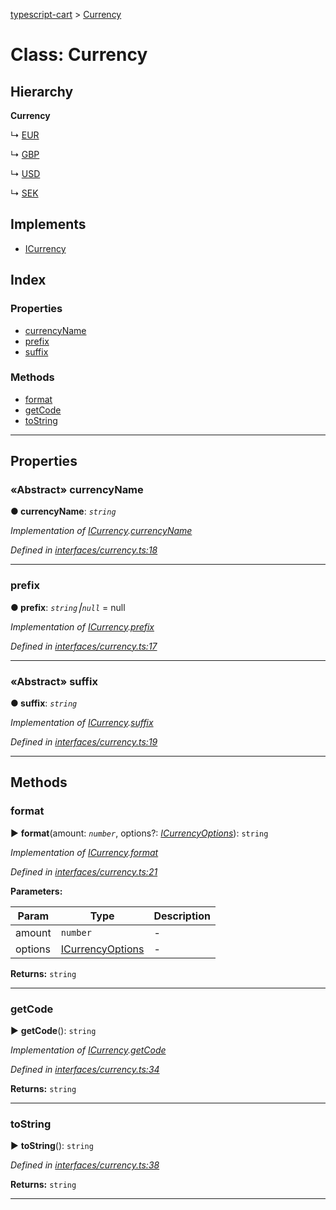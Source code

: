 [typescript-cart](../README.md) > [Currency](../classes/currency.md)



# Class: Currency

## Hierarchy

**Currency**

↳  [EUR](eur.md)




↳  [GBP](gbp.md)




↳  [USD](usd.md)




↳  [SEK](sek.md)








## Implements

* [ICurrency](../interfaces/icurrency.md)

## Index

### Properties

* [currencyName](currency.md#currencyname)
* [prefix](currency.md#prefix)
* [suffix](currency.md#suffix)


### Methods

* [format](currency.md#format)
* [getCode](currency.md#getcode)
* [toString](currency.md#tostring)



---
## Properties
<a id="currencyname"></a>

### «Abstract» currencyName

**●  currencyName**:  *`string`* 

*Implementation of [ICurrency](../interfaces/icurrency.md).[currencyName](../interfaces/icurrency.md#currencyname)*

*Defined in [interfaces/currency.ts:18](https://github.com/FlareMind/typescript-cart/blob/9074666/src/interfaces/currency.ts#L18)*





___

<a id="prefix"></a>

###  prefix

**●  prefix**:  *`string`⎮`null`*  =  null

*Implementation of [ICurrency](../interfaces/icurrency.md).[prefix](../interfaces/icurrency.md#prefix)*

*Defined in [interfaces/currency.ts:17](https://github.com/FlareMind/typescript-cart/blob/9074666/src/interfaces/currency.ts#L17)*





___

<a id="suffix"></a>

### «Abstract» suffix

**●  suffix**:  *`string`* 

*Implementation of [ICurrency](../interfaces/icurrency.md).[suffix](../interfaces/icurrency.md#suffix)*

*Defined in [interfaces/currency.ts:19](https://github.com/FlareMind/typescript-cart/blob/9074666/src/interfaces/currency.ts#L19)*





___


## Methods
<a id="format"></a>

###  format

► **format**(amount: *`number`*, options?: *[ICurrencyOptions](../interfaces/icurrencyoptions.md)*): `string`



*Implementation of [ICurrency](../interfaces/icurrency.md).[format](../interfaces/icurrency.md#format)*

*Defined in [interfaces/currency.ts:21](https://github.com/FlareMind/typescript-cart/blob/9074666/src/interfaces/currency.ts#L21)*



**Parameters:**

| Param | Type | Description |
| ------ | ------ | ------ |
| amount | `number`   |  - |
| options | [ICurrencyOptions](../interfaces/icurrencyoptions.md)   |  - |





**Returns:** `string`





___

<a id="getcode"></a>

###  getCode

► **getCode**(): `string`



*Implementation of [ICurrency](../interfaces/icurrency.md).[getCode](../interfaces/icurrency.md#getcode)*

*Defined in [interfaces/currency.ts:34](https://github.com/FlareMind/typescript-cart/blob/9074666/src/interfaces/currency.ts#L34)*





**Returns:** `string`





___

<a id="tostring"></a>

###  toString

► **toString**(): `string`



*Defined in [interfaces/currency.ts:38](https://github.com/FlareMind/typescript-cart/blob/9074666/src/interfaces/currency.ts#L38)*





**Returns:** `string`





___


